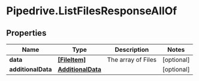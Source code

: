 # Pipedrive.ListFilesResponseAllOf

## Properties

Name | Type | Description | Notes
------------ | ------------- | ------------- | -------------
**data** | [**[FileItem]**](FileItem.md) | The array of Files | [optional] 
**additionalData** | [**AdditionalData**](AdditionalData.md) |  | [optional] 



